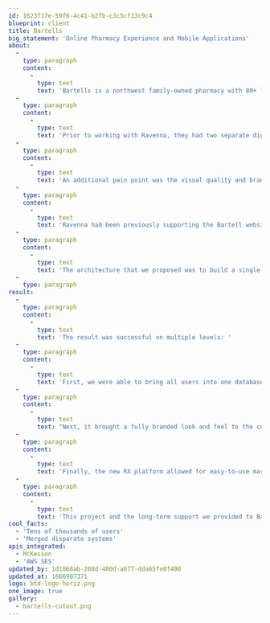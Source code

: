 ```yaml
---
id: 1623f17e-59f6-4c41-b2fb-c3c5cf13c9c4
blueprint: client
title: Bartells
big_statement: 'Online Pharmacy Experience and Mobile Applications'
about:
  -
    type: paragraph
    content:
      -
        type: text
        text: 'Bartells is a northwest family-owned pharmacy with 80+ locations (until it recently sold to Rite Aid).'
  -
    type: paragraph
    content:
      -
        type: text
        text: 'Prior to working with Ravenna, they had two separate digital systems supporting customer pharmacy interactions.  One system handled the web, the other system handled mobile apps.  These two systems had separate databases, reporting, admin, and vendors.  This was a serious pain point for Bartells as it required the marketing team or IT teams to do double work when there was anything that need to be changed.  Resolving this was a key part of the project.'
  -
    type: paragraph
    content:
      -
        type: text
        text: 'An additional pain point was the visual quality and branding of the older systems.  The website platform had a very old and outdated look and feel and was difficult to navigate. The mobile platform was slow, and difficult to use.'
  -
    type: paragraph
    content:
      -
        type: text
        text: 'Ravenna had been previously supporting the Bartell website and various other digital properties, so they approached us about building a pharmacy system. '
  -
    type: paragraph
    content:
      -
        type: text
        text: 'The architecture that we proposed was to build a single backend system that talked to the Bartells Pharmacy back-office software provided by McKesson, and then in turn communicated with the web and mobile apps as a complete end-to-end system.  '
  -
    type: paragraph
result:
  -
    type: paragraph
    content:
      -
        type: text
        text: 'The result was successful on multiple levels: '
  -
    type: paragraph
    content:
      -
        type: text
        text: 'First, we were able to bring all users into one database.  Merging the two third-party platform databases into a single point of management.   This saved time, and resources for the Marketing and IT teams.'
  -
    type: paragraph
    content:
      -
        type: text
        text: "Next, it brought a fully branded look and feel to the customer's experience.  The web, mobile web, iOS, and Android apps had a designed user interface that was cohesive. A user using the web would be able to seamlessly use the mobile apps and vice-versa."
  -
    type: paragraph
    content:
      -
        type: text
        text: 'Finally, the new RX platform allowed for easy-to-use marketing for the Bartells marketing team.  Through a backend system, they could easily update marketing in the web and mobile apps.'
  -
    type: paragraph
    content:
      -
        type: text
        text: 'This project and the long-term support we provided to Bartell led to higher engagement levels, increased daily active users, and most importantly a system the Bartells could manage.'
cool_facts:
  - 'Tens of thousands of users'
  - 'Merged disparate systems'
apis_integrated:
  - McKesson
  - 'AWS SES'
updated_by: 1d1068ab-208d-480d-a677-dda65fe0f490
updated_at: 1666987371
logo: btd-logo-horiz.png
one_image: true
gallery:
  - bartells-cutout.png
---
```

